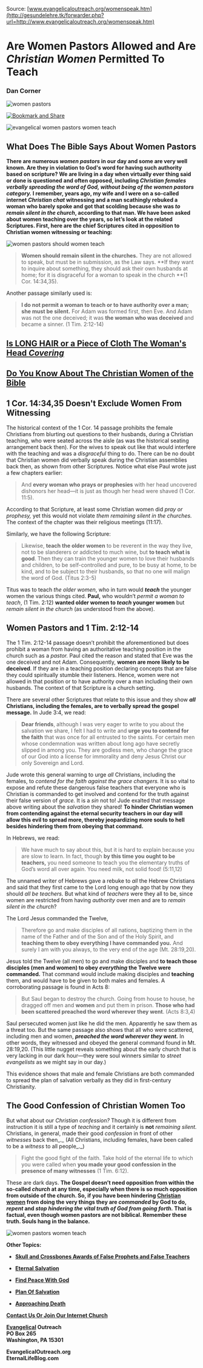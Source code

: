 <!--t Are Women Pastors Allowed and Are Christian Women Permitted To Teach t-->
<!--d  d-->

Source: [www.evangelicaloutreach.org/womenspeak.htm](http://gesundelehre.tk/forwarder.php?url=http://www.evangelicaloutreach.org/womenspeak.htm)



# Are Women Pastors Allowed and Are _Christian Women_ Permitted To Teach

### Dan Corner

![women pastors](../../files/pictures/evangelical-women-pastors-women-teach.jpg)

[![Bookmark and Share](../s7.addthis.com/static/btn/v2/lg-share-en.gif)](http://www.addthis.com/bookmark.php?v=250&username=xa-4ce723c86d857fe0)

![evangelical women pastors women teach](../../files/pictures/a-colorb.gif)



## What Does The Bible Says About Women Pastors

**There are numerous _women pastors_ in our day and some are very well known. Are they in violation to God's word for having such authority based on scripture? We are living in a day when virtually ever thing said or done is questioned and often opposed, including _Christian females verbally spreading the word of God, without being of the women pastors category._ I remember, years ago, my wife and I were on a so-called internet _Christian chat_ witnessing and a man scathingly rebuked a woman who barely spoke and got that scolding because she was _to remain silent in the church_, according to that man. We have been asked about women teaching over the years, so let’s look at the related Scriptures. First, here are the chief Scriptures cited in opposition to Christian women witnessing or teaching:**

![women pastors should women teach](../../files/pictures/girl.jpg)

> **Women should remain silent in the churches.** They are not allowed to speak, but must be in submission, as the Law says. **If they want to inquire about something, they should ask their own husbands at home; for it is disgraceful for a woman to speak in the church **(1 Cor. 14:34,35).

Another passage similarly used is:

> **I do not permit a woman to teach or to have authority over a man; she must be silent.** For Adam was formed first, then Eve. And Adam was not the one deceived; it was **the woman who was deceived** and became a sinner. (1 Tim. 2:12-14)


## [Is LONG HAIR or a Piece of Cloth The Woman's Head _Covering_](http://gesundelehre.tk/forwarder.php?url=http://www.evangelicaloutreach.org/headcovering.htm)

## [Do You Know About The Christian Women of the Bible](http://gesundelehre.tk/forwarder.php?url=http://www.evangelicaloutreach.org/christian_women.htm)



## 1 Cor. 14:34,35 Doesn't Exclude Women From Witnessing

The historical context of the 1 Cor. 14 passage prohibits the female Christians from blurting out questions to their husbands, during a Christian teaching, who were seated across the aisle (as was the historical seating arrangement back then). For the wives to speak out like that would interfere with the teaching and was a _disgraceful_ thing to do. There can be no doubt that Christian women did verbally speak during the Christian assemblies back then, as shown from other Scriptures. Notice what else Paul wrote just a few chapters earlier:

> And **every woman who prays or prophesies** with her head uncovered dishonors her head—it is just as though her head were shaved (1 Cor. 11:5).

According to that Scripture, at least some Christian women did _pray or prophesy,_ yet this would not violate _them remaining silent in the churches._ The context of the chapter was their religious meetings (11:17). 

Similarly, we have the following Scripture:

> Likewise, **teach the older women** to be reverent in the way they live, not to be slanderers or addicted to much wine, but **to teach what is good**. Then they can train the younger women to love their husbands and children, to be self-controlled and pure, to be busy at home, to be kind, and to be subject to their husbands, so that no one will malign the word of God. (Titus 2:3-5)

Titus was to teach _the older women_, who in turn would **_teach_** the younger women the various things cited. **Paul,** who wouldn’t _permit a woman to teach_, (1 Tim. 2:12) **wanted older women to _teach_ younger women** but _remain silent in the church_ (as understood from the above).



## Women Pastors and 1 Tim. 2:12-14

The 1 Tim. 2:12-14 passage doesn’t prohibit the aforementioned but does prohibit a woman from having an authoritative teaching position in the church such as a _pastor._ Paul cited the reason and stated that Eve was the one deceived and not Adam. Consequently, **women are more likely to be deceived**. If they are in a teaching position declaring concepts that are false they could spiritually stumble their listeners. Hence, women were not allowed in that position or to have authority over a man including their own husbands. The context of that Scripture is a church setting. 

There are several other Scriptures that relate to this issue and they show **_all_ Christians, including the females, are to verbally spread the gospel message.** In Jude 3:4, we read:

> **Dear friends**, although I was very eager to write to you about the salvation we share, I felt I had to write and **urge you to contend for the faith** that was once for all entrusted to the saints. For certain men whose condemnation was written about long ago have secretly slipped in among you. They are godless men, who change the grace of our God into a license for immorality and deny Jesus Christ our only Sovereign and Lord.

Jude wrote this general warning to urge _all_ Christians, including the females, to _contend for the faith against the grace changers._ It is so vital to expose and refute these dangerous false teachers that everyone who is Christian is commanded to get involved and contend for the truth against their false version of _grace._ It is a _sin_ not to! Jude exalted that message above writing about the _salvation_ they shared! **To hinder Christian women from contending against the eternal security teachers in our day will allow this evil to spread more, thereby jeopardizing more souls to hell besides hindering them from obeying that command.**

In Hebrews, we read:

> We have much to say about this, but it is hard to explain because you are slow to learn. In fact, though **by this time you ought to be teachers,** you need someone to teach you the elementary truths of God’s word all over again. You need milk, not solid food! (5:11,12)

The unnamed writer of Hebrews gave a rebuke to _all_ the Hebrew Christians and said that they first came to the Lord long enough ago that by now they should _all be teachers._ But what kind of _teachers_ were they all to be, since women are restricted from having _authority_ over men and are to _remain silent in the church_?

 The Lord Jesus commanded the Twelve,

> Therefore go and make disciples of all nations, baptizing them in the name of the Father and of the Son and of the Holy Spirit, and **teaching them to obey everything I have commanded you.** And surely I am with you always, to the very end of the age (Mt. 28:19,20).

Jesus told the Twelve (all men) to go and make disciples and **to teach those disciples (men and women) to obey _everything_ the Twelve were commanded.** That command would include making disciples and **teaching** them, and would have to be given to both males and females. A corroborating passage is found in Acts 8:

> But Saul began to destroy the church. Going from house to house, he dragged off men and **women** and put them in prison. **Those who had been scattered preached the word wherever they went**. (Acts 8:3,4)

Saul persecuted women just like he did the men. Apparently he saw them as a threat too. But the same passage also shows that all who were scattered, including men and women, **_preached the word wherever they went._** In other words, they witnessed and obeyed the general command found in Mt. 28:19,20\. (This little nugget reveals something about the early church that is very lacking in our dark hour—they were soul winners similar to _street evangelists_ as we might say in our day.)

This evidence shows that male and female Christians are both commanded to spread the plan of salvation verbally as they did in first-century Christianity.



## The Good Confession of Christian Women Too

But what about our _Christian confession?_ Though it is different from instruction it is still a type of _teaching_ and it certainly is **not** _remaining silent._ Christians, in general, made their good _confession_ in front of other _witnesses_ back then_._ (All Christians, including females, have been called to be a _witness_ to all people_._)

> Fight the good fight of the faith. Take hold of the eternal life to which you were called when **you made your good confession in the presence of many witnesses** (1 Tim. 6:12).

These are dark days. **The Gospel doesn’t need opposition from within the so-called _church_ at any time, especially when there is so much opposition from outside of the church. So, if you have been hindering [Christian women](http://gesundelehre.tk/forwarder.php?url=http://www.evangelicaloutreach.org/christian_women.htm) from doing the very things they are _commanded_ by God to do, _repent_ and _stop hindering the vital truth of God from going forth._ That is factual, even though women pastors are not biblical. Remember these truth. Souls hang in the balance.**

![women pastors women teach](../../files/pictures/a-colorb.gif)

**Other Topics:**

- **[Skull and Crossbones Awards of False Prophets and False Teachers</font>](http://gesundelehre.tk/forwarder.php?url=http://www.evangelicaloutreach.org/Skull_And_Crossbones.html)**

- **[Eternal Salvation</font>](http://gesundelehre.tk/forwarder.php?url=http://www.evangelicaloutreach.org/getsaved.html)**

- **[Find Peace With God</font>](http://gesundelehre.tk/forwarder.php?url=http://www.evangelicaloutreach.org/peace.htm)**

- **[Plan Of Salvation</font>](http://gesundelehre.tk/forwarder.php?url=http://www.evangelicaloutreach.org/plan-of-salvation.html)**

- **[Approaching Death</font>](http://gesundelehre.tk/forwarder.php?url=http://www.evangelicaloutreach.org/approaching-death.html)**

**[Contact Us Or Join Our Internet Church](http://gesundelehre.tk/forwarder.php?url=http://www.evangelicaloutreach.org/contact.html)**

**[Evangelical](http://gesundelehre.tk/forwarder.php?url=http://www.evangelicaloutreach.org/index.html) Outreach**  
**PO Box 265**  
**Washington, PA 15301**

**EvangelicalOutreach.org**  
**EternalLifeBlog.com**